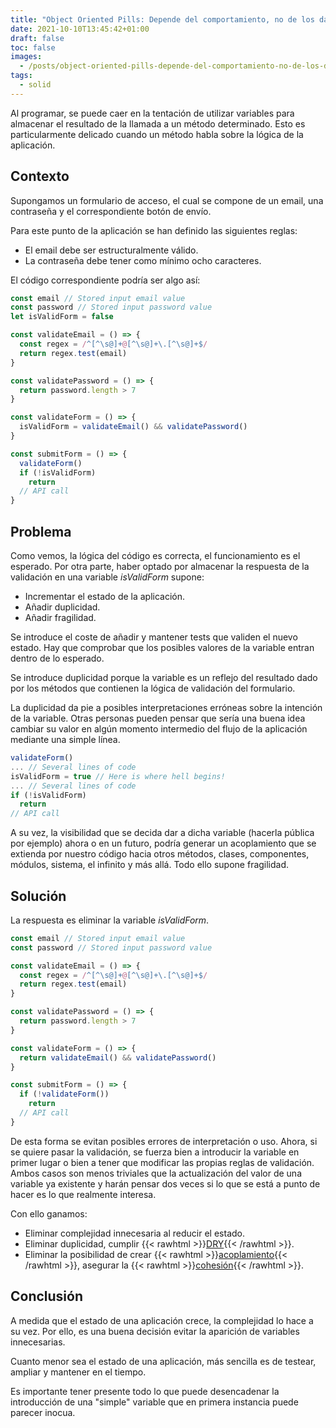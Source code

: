 ```yaml
---
title: "Object Oriented Pills: Depende del comportamiento, no de los datos"
date: 2021-10-10T13:45:42+01:00
draft: false
toc: false
images:
  - /posts/object-oriented-pills-depende-del-comportamiento-no-de-los-datos.jpg
tags: 
  - solid
---
```

Al programar, se puede caer en la tentación de utilizar variables para almacenar el resultado de la llamada a un método determinado. Esto es particularmente delicado cuando un método habla sobre la lógica de la aplicación.

## Contexto

Supongamos un formulario de acceso, el cual se compone de un email, una contraseña y el correspondiente botón de envío.

Para este punto de la aplicación se han definido las siguientes reglas:
* El email debe ser estructuralmente válido.
* La contraseña debe tener como mínimo ocho caracteres.

El código correspondiente podría ser algo así:
```javascript
const email // Stored input email value
const password // Stored input password value
let isValidForm = false

const validateEmail = () => {
  const regex = /^[^\s@]+@[^\s@]+\.[^\s@]+$/
  return regex.test(email)
}

const validatePassword = () => {
  return password.length > 7
}

const validateForm = () => {
  isValidForm = validateEmail() && validatePassword()
}

const submitForm = () => {
  validateForm()
  if (!isValidForm)
    return
  // API call
}
```
## Problema
Como vemos, la lógica del código es correcta, el funcionamiento es el esperado. Por otra parte, haber optado por almacenar la respuesta de la validación en una variable *isValidForm* supone:
* Incrementar el estado de la aplicación.
* Añadir duplicidad.
* Añadir fragilidad.

Se introduce el coste de añadir y mantener tests que validen el nuevo estado. Hay que comprobar que los posibles valores de la variable entran dentro de lo esperado.

Se introduce duplicidad porque la variable es un reflejo del resultado dado por los métodos que contienen la lógica de validación del formulario.

La duplicidad da pie a posibles interpretaciones erróneas sobre la intención de la variable. Otras personas pueden pensar que sería una buena idea cambiar su valor en algún momento intermedio del flujo de la aplicación mediante una simple línea.
```javascript
validateForm()
... // Several lines of code
isValidForm = true // Here is where hell begins!
... // Several lines of code
if (!isValidForm)
  return
// API call
```
A su vez, la visibilidad que se decida dar a dicha variable (hacerla pública por ejemplo) ahora o en un futuro, podría generar un acoplamiento que se extienda por nuestro código hacia otros métodos, clases, componentes, módulos, sistema, el infinito y más allá. Todo ello supone fragilidad.

## Solución
La respuesta es eliminar la variable *isValidForm*.
```javascript
const email // Stored input email value
const password // Stored input password value

const validateEmail = () => {
  const regex = /^[^\s@]+@[^\s@]+\.[^\s@]+$/
  return regex.test(email)
}

const validatePassword = () => {
  return password.length > 7
}

const validateForm = () => {
  return validateEmail() && validatePassword()
}

const submitForm = () => {
  if (!validateForm())
    return
  // API call
}
```
De esta forma se evitan posibles errores de interpretación o uso. Ahora, si se quiere pasar la validación, se fuerza bien a introducir la variable en primer lugar o bien a tener que modificar las propias reglas de validación. Ambos casos son menos triviales que la actualización del valor de una variable ya existente y harán pensar dos veces si lo que se está a punto de hacer es lo que realmente interesa.

Con ello ganamos:
* Eliminar complejidad innecesaria al reducir el estado.
* Eliminar duplicidad, cumplir {{< rawhtml >}}<a href="https://en.wikipedia.org/wiki/Don%27t_repeat_yourself" target="_blank">DRY</a>{{< /rawhtml >}}.
* Eliminar la posibilidad de crear {{< rawhtml >}}<a href="https://www.samueldevega.com/posts/design-principles-cohesion-acoplamiento-y-encapsulamiento/#acoplamiento" target="_blank">acoplamiento</a>{{< /rawhtml >}}, asegurar la {{< rawhtml >}}<a href="https://www.samueldevega.com/posts/design-principles-cohesion-acoplamiento-y-encapsulamiento/#cohesi%C3%B3n" target="_blank">cohesión</a>{{< /rawhtml >}}.
## Conclusión
A medida que el estado de una aplicación crece, la complejidad lo hace a su vez. Por ello, es una buena decisión evitar la aparición de variables innecesarias.

Cuanto menor sea el estado de una aplicación, más sencilla es de testear, ampliar y mantener en el tiempo.

Es importante tener presente todo lo que puede desencadenar la introducción de una "simple" variable que en primera instancia puede parecer inocua.